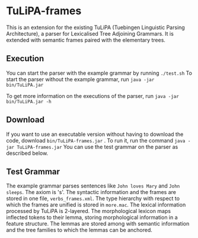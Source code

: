 # TuLiPA-frames

This is an extension for the existing TuLiPA (Tuebingen Linguistic Parsing Architecture), a parser for Lexicalised Tree Adjoining Grammars. 
It is extended with semantic frames paired with the elementary trees. 

## Execution
You can start the parser with the example grammar by running `./test.sh`
To start the parser without the example grammar, run `java -jar bin/TuLiPA.jar`

To get more information on the executions of the parser, run `java -jar bin/TuLiPA.jar -h`

## Download
If you want to use an executable version without having to download the code, download `bin/TuLiPA-frames.jar` . To run it, run the command `java -jar TuLiPA-frames.jar` 
You can use the test grammar on the parser as described below.

## Test Grammar
The example grammar parses sentences like `John loves Mary` and `John sleeps`. 
The axiom is 's'.
The syntactic information and the frames are stored in one file, `verbs_frames.xml`. 
The type hierarchy with respect to which the frames are unified is stored in `more.mac`.
The lexical information processed by TuLiPA is 2-layered. 
The morphological lexicon maps inflected tokens to their lemma, storing morphological information in a feature structure. 
The lemmas are stored among with semantic information and the tree families to which the lemmas can be anchored.

